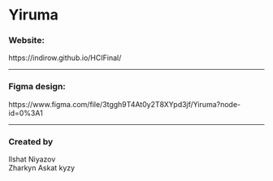 # Yiruma

<h3>Website:</h3>
https://indirow.github.io/HCIFinal/

<hr>

<h3>Figma design:</h3>
https://www.figma.com/file/3tggh9T4At0y2T8XYpd3jf/Yiruma?node-id=0%3A1

<hr>

<h3>Created by</h3>

Ilshat Niyazov<br>
Zharkyn Askat kyzy
